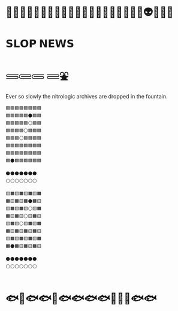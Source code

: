 # 🐨🐼🐸🐰🐭🐯🐱🐶🐵🐥🐷🦧🐺🦊🦝🦁👹👺👻👼👽👾😈💀

# 𝗦𝗟𝗢𝗣 𝗡𝗘𝗪𝗦

# 𓄷𓄲𓄵 𓄶⛲

Ever so slowly the nitrologic archives are dropped in the fountain.

```
🟦🟦🟦🟦🟦🟦🟦🟦
🟦🟦🟦🟦🟦⚫🟦🟦
🟦🟦🟦🟦🟦⚪🟦🟦
🟦🟦🟦🟦⚪🟦🟦🟦
🟦🟦🟦⚪🟦🟦🟦🟦
🟦🟦🟦🟦🟦🟦🟦🟦
🟦🟦🟦🟦🟦🟦🟦🟦
🟦⚫🟦🟦🟦🟦🟦🟦

⚫⚫⚫⚫⚫⚫⚫
⚪⚪⚪⚪⚪⚪⚪

🟨🟧🟨🟧🟨🟧🟨🟧
🟧🟨🟧🟨🟧⚫🟧🟨
🟨🟧🟨🟧🟨⚪🟨🟧
🟧🟨🟧🟨⚪🟨🟧🟨
🟨🟧🟨⚪🟨🟧🟨🟧
🟧🟨🟧🟨🟧🟨🟧🟨
🟨🟧🟨🟧🟨🟧🟨🟧
🟧⚫🟧🟨🟧🟨🟧🟨

⚫⚫⚫⚫⚫⚫⚫
⚪⚪⚪⚪⚪⚪⚪


```

# 🐟🐡🐟🐟🐠🐟🐟🐟🐟🐠🐡🐡🐟🐟



